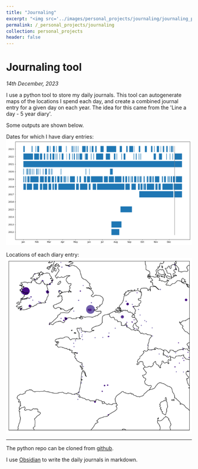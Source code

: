 ```yaml
---
title: "Journaling"
excerpt: "<img src='../images/personal_projects/journaling/journaling_profile.jpeg' width='800' height='600'>"
permalink: /_personal_projects/journaling
collection: personal_projects
header: false
---
```


# Journaling tool
*14th December, 2023*

I use a python tool to store my daily journals. This tool can autogenerate maps of the locations I spend each day, and create a combined journal entry for a given day on each year. The idea for this came from the 'Line a day - 5 year diary'.

Some outputs are shown below.

Dates for which I have diary entries:
<img src="../images/personal_projects/journaling/Year_by_Year_Comparison.png" alt="dates" width="700"/>

Locations of each diary entry:
<img src="../images/personal_projects/journaling/My_Locations.png" alt="locations" width="700"/>

---

The python repo can be cloned from [github](https://github.com/ushham/JournalTool).

I use [Obsidian](https://obsidian.md) to write the daily journals in markdown.


